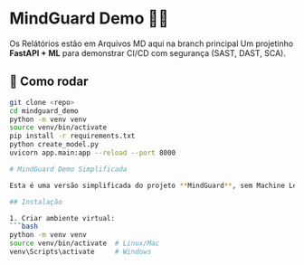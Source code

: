 # MindGuard Demo 🧠🎰
Os Relátórios estão em Arquivos MD aqui na branch principal
Um projetinho **FastAPI + ML** para demonstrar CI/CD com segurança (SAST, DAST, SCA).

## 🚀 Como rodar

```bash
git clone <repo>
cd mindguard_demo
python -m venv venv
source venv/bin/activate
pip install -r requirements.txt
python create_model.py
uvicorn app.main:app --reload --port 8000

# MindGuard Demo Simplificada

Esta é uma versão simplificada do projeto **MindGuard**, sem Machine Learning, mas com vulnerabilidades propositalmente incluídas para testes de segurança (SAST, DAST e SCA).

## Instalação

1. Criar ambiente virtual:
```bash
python -m venv venv
source venv/bin/activate  # Linux/Mac
venv\Scripts\activate     # Windows

